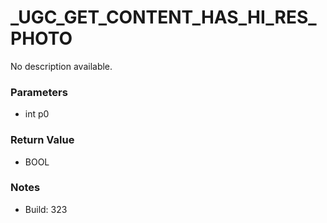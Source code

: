 # _UGC_GET_CONTENT_HAS_HI_RES_PHOTO

No description available.

### Parameters
* int p0

### Return Value
* BOOL

### Notes
* Build: 323

